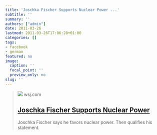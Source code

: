 ```yaml
---
title: 'Joschka Fischer Supports Nuclear Power ...'
subtitle: ''
summary: ''
authors: ["admin"]
date: 2011-03-26
lastmod: 2011-03-26T17:06:28+01:00
categories: []
tags:
- facebook
- german
featured: no
image:
  caption: ''
  focal_point: ''
  preview_only: no
slug: ''
---
```


> [![](https://s.wsj.net/public/resources/images/OB-NC518_fische_D_20110318083746.jpg/social)](http://blogs.wsj.com/brussels/2011/03/18/fischer-supports-nuclear-power/)
> wsj.com
> ## [Joschka Fischer Supports Nuclear Power](http://blogs.wsj.com/brussels/2011/03/18/fischer-supports-nuclear-power/)
>
>Joschka Fischer says he favors nuclear power. Then qualifies his statement.

